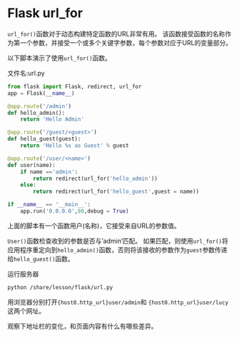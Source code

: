 # Flask url_for

`url_for()`函数对于动态构建特定函数的URL非常有用。 该函数接受函数的名称作为第一个参数，并接受一个或多个关键字参数，每个参数对应于URL的变量部分。

以下脚本演示了使用`url_for()`函数。

文件名:url.py

```python
from flask import Flask, redirect, url_for
app = Flask(__name__)

@app.route('/admin')
def hello_admin():
    return 'Hello Admin'

@app.route('/guest/<guest>')
def hello_guest(guest):
    return 'Hello %s as Guest' % guest

@app.route('/user/<name>')
def user(name):
    if name =='admin':
        return redirect(url_for('hello_admin'))
    else:
        return redirect(url_for('hello_guest',guest = name))

if __name__ == '__main__':
    app.run('0.0.0.0',80,debug = True)
```

上面的脚本有一个函数用户(名称)，它接受来自URL的参数值。

`User()`函数检查收到的参数是否与’admin’匹配。 如果匹配，则使用`url_for()`将应用程序重定向到`hello_admin()`函数，否则将该接收的参数作为`guest`参数传递给`hello_guest()`函数。

运行服务器

```bash
python /share/lesson/flask/url.py
```

用浏览器分别打开`{host0.http_url}user/admin`和 `{host0.http_url}user/lucy`这两个网址。

观察下地址栏的变化，和页面内容有什么有哪些差异。